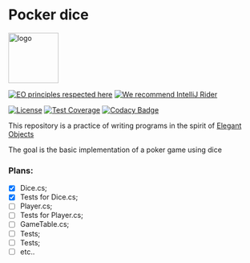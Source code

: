 # Pocker dice

<img alt="logo" src="https://www.objectionary.com/cactus.svg" height="100px" />  

[![EO principles respected here](https://www.elegantobjects.org/badge.svg)](https://www.elegantobjects.org)
[![We recommend IntelliJ Rider](https://www.elegantobjects.org/intellij-idea.svg)](https://www.jetbrains.com/rider/)


[![License](https://img.shields.io/badge/license-MIT-green.svg)](https://github.com/LLarean/dice-pocker-console-eo/blob/master/LICENSE.txt)
[![Test Coverage](https://img.shields.io/codecov/c/)](https://codecov.io/github/)
[![Codacy Badge](https://app.codacy.com/project/badge/Grade/a7dd2af28207403abc5ec77ebba303b1)](https://app.codacy.com/gh/LLarean/dice-pocker-console-eo/dashboard?utm_source=gh&utm_medium=referral&utm_content=&utm_campaign=Badge_grade)

This repository is a practice of writing programs in the spirit of [Elegant Objects](https://www.elegantobjects.org/)  

The goal is the basic implementation of a poker game using dice


### Plans:
- [x] Dice.cs;
- [x] Tests for Dice.cs;
- [ ] Player.cs;
- [ ] Tests for Player.cs;
- [ ] GameTable.cs;
- [ ] Tests;
- [ ] Tests;
- [ ] etc..
